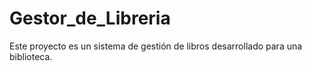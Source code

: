 # Gestor_de_Libreria
Este proyecto es un sistema de gestión de libros desarrollado para una biblioteca.  
